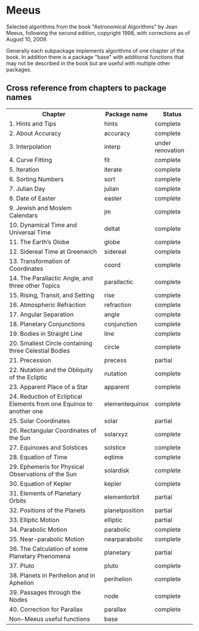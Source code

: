 Meeus
=====

Selected algorithms from the book "Astronomical Algorithms"
by Jean Meeus, following the second edition, copyright 1998,
with corrections as of August 10, 2009.

Generally each subpackage implements algorithms of one chapter of the book.
In addition there is a package "base" with additional functions that
may not be described in the book but are useful with multiple other packages.

Cross reference from chapters to package names
----------------------------------------------
<table>
	<tr><th>Chapter</th><th>Package name</th><th>Status</th></tr>
	<tr><td>1.  Hints and Tips</td><td>hints</td><td>complete</td></tr>
	<tr><td>2.  About Accuracy</td><td>accuracy</td><td>complete</td></tr>
    <tr><td>3.  Interpolation</td><td>interp</td><td>under renovation</td></tr>
    <tr><td>4.  Curve Fitting</td><td>fit</td><td>complete</td></tr>
    <tr><td>5.  Iteration</td><td>iterate</td><td>complete</td></tr>
    <tr><td>6.  Sorting Numbers</td><td>sort</td><td>complete</td></tr>
    <tr><td>7.  Julian Day</td><td>julian</td><td>complete</td></tr>
    <tr><td>8.  Date of Easter</td><td>easter</td><td>complete</td></tr>
    <tr><td>9.  Jewish and Moslem Calendars</td><td>jm</td><td>complete</td></tr>
    <tr><td>10. Dynamical Time and Universal Time</td><td>deltat</td><td>complete</td></tr>
    <tr><td>11. The Earth’s Globe</td><td>globe</td><td>complete</td></tr>
    <tr><td>12. Sidereal Time at Greenwich</td><td>sidereal</td><td>complete</td></tr>
    <tr><td>13. Transformation of Coordinates</td><td>coord</td><td>complete</td></tr>
    <tr><td>14. The Parallactic Angle, and three other Topics</td><td>parallactic</td><td>complete</td></tr>
    <tr><td>15. Rising, Transit, and Setting</td><td>rise</td><td>complete</td></tr>
    <tr><td>16. Atmospheric Refraction</td><td>refraction</td><td>complete</td></tr>
    <tr><td>17. Angular Separation</td><td>angle</td><td>complete</td></tr>
    <tr><td>18. Planetary Conjunctions</td><td>conjunction</td><td>complete</td></tr>
    <tr><td>19. Bodies in Straight Line</td><td>line</td><td>complete</td></tr>
    <tr><td>20. Smallest Circle containing three Celestial Bodies</td><td>circle</td><td>complete</td></tr>
    <tr><td>21. Precession</td><td>precess</td><td>partial</td></tr>
    <tr><td>22. Nutation and the Obliquity of the Ecliptic</td><td>nutation</td><td>complete</td></tr>
    <tr><td>23. Apparent Place of a Star</td><td>apparent</td><td>complete</td></tr>
    <tr><td>24. Reduction of Ecliptical Elements from one Equinox to another one</td><td>elementequinox</td><td>complete</td></tr>
    <tr><td>25. Solar Coordinates</td><td>solar</td><td>partial</td></tr>
    <tr><td>26. Rectangular Coordinates of the Sun</td><td>solarxyz</td><td>complete</td></tr>
    <tr><td>27. Equinoxes and Solstices</td><td>solstice</td><td>complete</td></tr>
    <tr><td>28. Equation of Time</td><td>eqtime</td><td>complete</td></tr>
    <tr><td>29. Ephemeris for Physical Observations of the Sun</td><td>solardisk</td><td>complete</td></tr>
    <tr><td>30. Equation of Kepler</td><td>kepler</td><td>complete</td></tr>
    <tr><td>31. Elements of Planetary Orbits</td><td>elementorbit</td><td>partial</td></tr>
    <tr><td>32. Positions of the Planets</td><td>planetposition</td><td>partial</td></tr>
    <tr><td>33. Elliptic Motion</td><td>elliptic</td><td>partial</td></tr>
    <tr><td>34. Parabolic Motion</td><td>parabolic</td><td>complete</td></tr>
    <tr><td>35. Near-parabolic Motion</td><td>nearparabolic</td><td>complete</td></tr>
    <tr><td>36. The Calculation of some Planetary Phenomena</td><td>planetary</td><td>partial</td></tr>
    <tr><td>37. Pluto</td><td>pluto</td><td>complete</td></tr>
    <tr><td>38. Planets in Perihelion and in Aphelion</td><td>perihelion</td><td>complete</td></tr>
    <tr><td>39. Passages through the Nodes</td><td>node</td><td>complete</td></tr>
    <tr><td>40. Correction for Parallax</td><td>parallax</td><td>complete</td></tr>
    <tr><td>Non-Meeus useful functions</td><td>base</td><td></td></tr>
</table>
